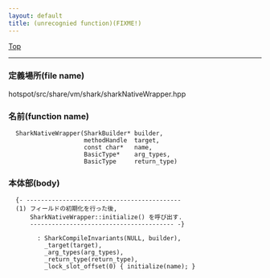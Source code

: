 ```yaml
---
layout: default
title: (unrecognied function)(FIXME!)
---
```

[Top](../index.html)

--- 
### 定義場所(file name)
hotspot/src/share/vm/shark/sharkNativeWrapper.hpp

### 名前(function name)
```
  SharkNativeWrapper(SharkBuilder* builder,
                     methodHandle  target,
                     const char*   name,
                     BasicType*    arg_types,
                     BasicType     return_type)
```

### 本体部(body)
```
  {- -------------------------------------------
  (1) フィールドの初期化を行った後, 
      SharkNativeWrapper::initialize() を呼び出す.
      ---------------------------------------- -}

	    : SharkCompileInvariants(NULL, builder),
	      _target(target),
	      _arg_types(arg_types),
	      _return_type(return_type),
	      _lock_slot_offset(0) { initialize(name); }
	
```



